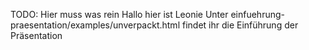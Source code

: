 TODO: Hier muss was rein
Hallo hier ist Leonie
Unter einfuehrung-praesentation/examples/unverpackt.html findet ihr die Einführung der Präsentation 